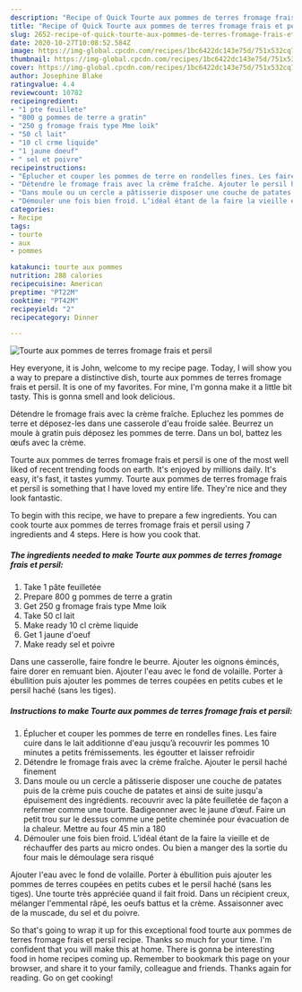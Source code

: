```yaml
---
description: "Recipe of Quick Tourte aux pommes de terres fromage frais et persil"
title: "Recipe of Quick Tourte aux pommes de terres fromage frais et persil"
slug: 2652-recipe-of-quick-tourte-aux-pommes-de-terres-fromage-frais-et-persil
date: 2020-10-27T10:08:52.584Z
image: https://img-global.cpcdn.com/recipes/1bc6422dc143e75d/751x532cq70/tourte-aux-pommes-de-terres-fromage-frais-et-persil-photo-principale-de-la-recette.jpg
thumbnail: https://img-global.cpcdn.com/recipes/1bc6422dc143e75d/751x532cq70/tourte-aux-pommes-de-terres-fromage-frais-et-persil-photo-principale-de-la-recette.jpg
cover: https://img-global.cpcdn.com/recipes/1bc6422dc143e75d/751x532cq70/tourte-aux-pommes-de-terres-fromage-frais-et-persil-photo-principale-de-la-recette.jpg
author: Josephine Blake
ratingvalue: 4.4
reviewcount: 10782
recipeingredient:
- "1 pte feuillete"
- "800 g pommes de terre a gratin"
- "250 g fromage frais type Mme loik"
- "50 cl lait"
- "10 cl crme liquide"
- "1 jaune doeuf"
- " sel et poivre"
recipeinstructions:
- "Éplucher et couper les pommes de terre en rondelles fines. Les faire cuire dans le lait additionne d&#39;eau jusqu’à recouvrir les pommes 10 minutes a petits frémissements. les égoutter et laisser refroidir"
- "Détendre le fromage frais avec la crème fraîche. Ajouter le persil haché finement"
- "Dans moule ou un cercle a pâtisserie disposer une couche de patates puis de la crème puis couche de patates et ainsi de suite jusqu&#39;a épuisement des ingrédients. recouvrir avec la pâte feuilletée de façon a refermer comme une tourte. Badigeonner avec le jaune d’œuf. Faire un petit trou sur le dessus comme une petite cheminée pour évacuation de la chaleur. Mettre au four 45 min a 180"
- "Démouler une fois bien froid. L’idéal étant de la faire la vieille et de réchauffer des parts au micro ondes. Ou bien a manger des la sortie du four mais le démoulage sera risqué"
categories:
- Recipe
tags:
- tourte
- aux
- pommes

katakunci: tourte aux pommes 
nutrition: 288 calories
recipecuisine: American
preptime: "PT22M"
cooktime: "PT42M"
recipeyield: "2"
recipecategory: Dinner

---
```



![Tourte aux pommes de terres fromage frais et persil](https://img-global.cpcdn.com/recipes/1bc6422dc143e75d/751x532cq70/tourte-aux-pommes-de-terres-fromage-frais-et-persil-photo-principale-de-la-recette.jpg)

Hey everyone, it is John, welcome to my recipe page. Today, I will show you a way to prepare a distinctive dish, tourte aux pommes de terres fromage frais et persil. It is one of my favorites. For mine, I'm gonna make it a little bit tasty. This is gonna smell and look delicious.

Détendre le fromage frais avec la crème fraîche. Epluchez les pommes de terre et déposez-les dans une casserole d&#39;eau froide salée. Beurrez un moule à gratin puis déposez les pommes de terre. Dans un bol, battez les œufs avec la crème.

Tourte aux pommes de terres fromage frais et persil is one of the most well liked of recent trending foods on earth. It's enjoyed by millions daily. It's easy, it's fast, it tastes yummy. Tourte aux pommes de terres fromage frais et persil is something that I have loved my entire life. They're nice and they look fantastic.


To begin with this recipe, we have to prepare a few ingredients. You can cook tourte aux pommes de terres fromage frais et persil using 7 ingredients and 4 steps. Here is how you cook that.

<!--inarticleads1-->

##### The ingredients needed to make Tourte aux pommes de terres fromage frais et persil:

1. Take 1 pâte feuilletée
1. Prepare 800 g pommes de terre a gratin
1. Get 250 g fromage frais type Mme loik
1. Take 50 cl lait
1. Make ready 10 cl crème liquide
1. Get 1 jaune d&#39;oeuf
1. Make ready  sel et poivre


Dans une casserolle, faire fondre le beurre. Ajouter les oignons émincés, faire dorer en remuant bien. Ajouter l&#39;eau avec le fond de volaille. Porter à ébullition puis ajouter les pommes de terres coupées en petits cubes et le persil haché (sans les tiges). 

<!--inarticleads2-->

##### Instructions to make Tourte aux pommes de terres fromage frais et persil:

1. Éplucher et couper les pommes de terre en rondelles fines. Les faire cuire dans le lait additionne d&#39;eau jusqu’à recouvrir les pommes 10 minutes a petits frémissements. les égoutter et laisser refroidir
1. Détendre le fromage frais avec la crème fraîche. Ajouter le persil haché finement
1. Dans moule ou un cercle a pâtisserie disposer une couche de patates puis de la crème puis couche de patates et ainsi de suite jusqu&#39;a épuisement des ingrédients. recouvrir avec la pâte feuilletée de façon a refermer comme une tourte. Badigeonner avec le jaune d’œuf. Faire un petit trou sur le dessus comme une petite cheminée pour évacuation de la chaleur. Mettre au four 45 min a 180
1. Démouler une fois bien froid. L’idéal étant de la faire la vieille et de réchauffer des parts au micro ondes. Ou bien a manger des la sortie du four mais le démoulage sera risqué


Ajouter l&#39;eau avec le fond de volaille. Porter à ébullition puis ajouter les pommes de terres coupées en petits cubes et le persil haché (sans les tiges). Une tourte très appréciée quand il fait froid. Dans un récipient creux, mélanger l&#39;emmental râpé, les oeufs battus et la crème. Assaisonner avec de la muscade, du sel et du poivre. 

So that's going to wrap it up for this exceptional food tourte aux pommes de terres fromage frais et persil recipe. Thanks so much for your time. I'm confident that you will make this at home. There is gonna be interesting food in home recipes coming up. Remember to bookmark this page on your browser, and share it to your family, colleague and friends. Thanks again for reading. Go on get cooking!

